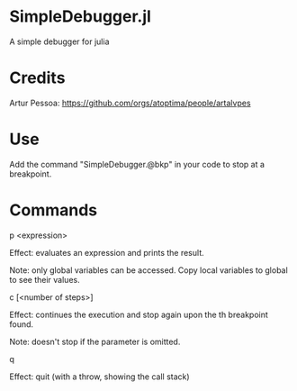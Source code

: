 # SimpleDebugger.jl
A simple debugger for julia

# Credits 
Artur Pessoa: https://github.com/orgs/atoptima/people/artalvpes

# Use
Add the command "SimpleDebugger.@bkp" in your code to stop at a breakpoint.

# Commands
p \<expression\>

Effect: evaluates an expression and prints the result.

Note: only global variables can be accessed. Copy local variables to global to see their values.
  
c [\<number of steps\>]

Effect: continues the execution and stop again upon the <number of steps>th breakpoint found.

Note: doesn't stop if the parameter is omitted.
  
q

Effect: quit (with a throw, showing the call stack)
